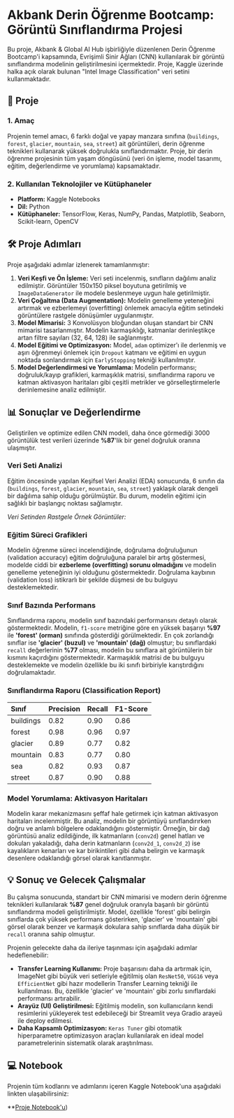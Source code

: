 # Akbank Derin Öğrenme Bootcamp: Görüntü Sınıflandırma Projesi

Bu proje, Akbank & Global AI Hub işbirliğiyle düzenlenen Derin Öğrenme Bootcamp'i kapsamında, Evrişimli Sinir Ağları (CNN) kullanılarak bir görüntü sınıflandırma modelinin geliştirilmesini içermektedir. Proje, Kaggle üzerinde halka açık olarak bulunan "Intel Image Classification" veri setini kullanmaktadır.

## 🚀 Proje

### 1. Amaç
Projenin temel amacı, 6 farklı doğal ve yapay manzara sınıfına (`buildings`, `forest`, `glacier`, `mountain`, `sea`, `street`) ait görüntüleri, derin öğrenme teknikleri kullanarak yüksek doğrulukla sınıflandırmaktır. Proje, bir derin öğrenme projesinin tüm yaşam döngüsünü (veri ön işleme, model tasarımı, eğitim, değerlendirme ve yorumlama) kapsamaktadır.

### 2. Kullanılan Teknolojiler ve Kütüphaneler
* **Platform:** Kaggle Notebooks
* **Dil:** Python
* **Kütüphaneler:** TensorFlow, Keras, NumPy, Pandas, Matplotlib, Seaborn, Scikit-learn, OpenCV

## 🛠️ Proje Adımları

Proje aşağıdaki adımlar izlenerek tamamlanmıştır:
1.  **Veri Keşfi ve Ön İşleme:** Veri seti incelenmiş, sınıfların dağılımı analiz edilmiştir. Görüntüler 150x150 piksel boyutuna getirilmiş ve `ImageDataGenerator` ile modele beslenmeye uygun hale getirilmiştir.
2.  **Veri Çoğaltma (Data Augmentation):** Modelin genelleme yeteneğini artırmak ve ezberlemeyi (overfitting) önlemek amacıyla eğitim setindeki görüntülere rastgele dönüşümler uygulanmıştır.
3.  **Model Mimarisi:** 3 Konvolüsyon bloğundan oluşan standart bir CNN mimarisi tasarlanmıştır. Modelin karmaşıklığı, katmanlar derinleştikçe artan filtre sayıları (32, 64, 128) ile sağlanmıştır.
4.  **Model Eğitimi ve Optimizasyon:** Model, `adam` optimizer'ı ile derlenmiş ve aşırı öğrenmeyi önlemek için `Dropout` katmanı ve eğitimi en uygun noktada sonlandırmak için `EarlyStopping` tekniği kullanılmıştır.
5.  **Model Değerlendirmesi ve Yorumlama:** Modelin performansı; doğruluk/kayıp grafikleri, karmaşıklık matrisi, sınıflandırma raporu ve katman aktivasyon haritaları gibi çeşitli metrikler ve görselleştirmelerle derinlemesine analiz edilmiştir.

## 📊 Sonuçlar ve Değerlendirme

Geliştirilen ve optimize edilen CNN modeli, daha önce görmediği 3000 görüntülük test verileri üzerinde **%87**'lik bir genel doğruluk oranına ulaşmıştır.

### Veri Seti Analizi
Eğitim öncesinde yapılan Keşifsel Veri Analizi (EDA) sonucunda, 6 sınıfın da (`buildings`, `forest`, `glacier`, `mountain`, `sea`, `street`) yaklaşık olarak dengeli bir dağılıma sahip olduğu görülmüştür. Bu durum, modelin eğitimi için sağlıklı bir başlangıç noktası sağlamıştır.


*Veri Setinden Rastgele Örnek Görüntüler:*

### Eğitim Süreci Grafikleri
Modelin öğrenme süreci incelendiğinde, doğrulama doğruluğunun (validation accuracy) eğitim doğruluğuna paralel bir artış göstermesi, modelde ciddi bir **ezberleme (overfitting) sorunu olmadığını** ve modelin genelleme yeteneğinin iyi olduğunu göstermektedir. Doğrulama kaybının (validation loss) istikrarlı bir şekilde düşmesi de bu bulguyu desteklemektedir.


### Sınıf Bazında Performans
Sınıflandırma raporu, modelin sınıf bazındaki performansını detaylı olarak göstermektedir. Modelin, `f1-score` metriğine göre en yüksek başarıyı **%97** ile **'forest' (orman)** sınıfında gösterdiği görülmektedir. En çok zorlandığı sınıflar ise **'glacier' (buzul)** ve **'mountain' (dağ)** olmuştur; bu sınıflardaki `recall` değerlerinin **%77** olması, modelin bu sınıflara ait görüntülerin bir kısmını kaçırdığını göstermektedir. Karmaşıklık matrisi de bu bulguyu desteklemekte ve modelin özellikle bu iki sınıfı birbiriyle karıştırdığını doğrulamaktadır.


### Sınıflandırma Raporu (Classification Report)

| Sınıf | Precision | Recall | F1-Score |
| :--- | :--- | :--- | :--- |
| buildings | 0.82 | 0.90 | 0.86 |
| forest | 0.98 | 0.96 | 0.97 |
| glacier | 0.89 | 0.77 | 0.82 |
| mountain | 0.83 | 0.77 | 0.80 |
| sea | 0.82 | 0.93 | 0.87 |
| street | 0.87 | 0.90 | 0.88 |


### Model Yorumlama: Aktivasyon Haritaları
Modelin karar mekanizmasını şeffaf hale getirmek için katman aktivasyon haritaları incelenmiştir. Bu analiz, modelin bir görüntüyü sınıflandırırken doğru ve anlamlı bölgelere odaklandığını göstermiştir. Örneğin, bir dağ görüntüsü analiz edildiğinde, ilk katmanların (`conv2d`) genel hatları ve dokuları yakaladığı, daha derin katmanların (`conv2d_1`, `conv2d_2`) ise kayalıkların kenarları ve kar birikintileri gibi daha belirgin ve karmaşık desenlere odaklandığı görsel olarak kanıtlanmıştır.




## 💡 Sonuç ve Gelecek Çalışmalar

Bu çalışma sonucunda, standart bir CNN mimarisi ve modern derin öğrenme teknikleri kullanılarak **%87** genel doğruluk oranıyla başarılı bir görüntü sınıflandırma modeli geliştirilmiştir. Model, özellikle 'forest' gibi belirgin sınıflarda çok yüksek performans gösterirken, 'glacier' ve 'mountain' gibi görsel olarak benzer ve karmaşık dokulara sahip sınıflarda daha düşük bir `recall` oranına sahip olmuştur.

Projenin gelecekte daha da ileriye taşınması için aşağıdaki adımlar hedeflenebilir:
* **Transfer Learning Kullanımı:** Proje başarısını daha da artırmak için, ImageNet gibi büyük veri setleriyle eğitilmiş olan `ResNet50`, `VGG16` veya `EfficientNet` gibi hazır modellerin Transfer Learning tekniği ile kullanılması. Bu, özellikle 'glacier' ve 'mountain' gibi zorlu sınıflardaki performansı artırabilir.
* **Arayüz (UI) Geliştirilmesi:** Eğitilmiş modelin, son kullanıcıların kendi resimlerini yükleyerek test edebileceği bir Streamlit veya Gradio arayeü ile deploy edilmesi.
* **Daha Kapsamlı Optimizasyon:** `Keras Tuner` gibi otomatik hiperparametre optimizasyon araçları kullanılarak en ideal model parametrelerinin sistematik olarak araştırılması.

## 💻 Notebook

Projenin tüm kodlarını ve adımlarını içeren Kaggle Notebook'una aşağıdaki linkten ulaşabilirsiniz:

**[Proje Notebook'u](https://www.kaggle.com/code/berkecftc/fork-of-akbank-bootcamp-image-classifaction))
